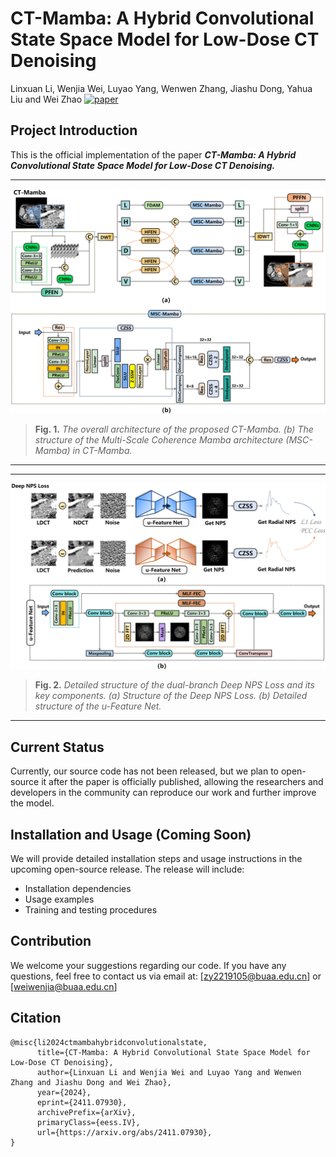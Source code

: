# CT-Mamba: A Hybrid Convolutional State Space Model for Low-Dose CT Denoising
Linxuan Li, Wenjia Wei, Luyao Yang, Wenwen Zhang, Jiashu Dong, Yahua Liu and Wei Zhao
[![paper](https://img.shields.io/badge/arXiv-Paper-brightgreen)](https://arxiv.org/abs/2411.07930)


## Project Introduction

This is the official implementation of the paper ***CT-Mamba: A Hybrid Convolutional State Space Model for Low-Dose CT Denoising.***

<hr />

![fig1.png](Figures/Fig1.png)
> **Fig. 1.** *The overall architecture of the proposed CT-Mamba. (b) The structure of the Multi-Scale Coherence Mamba architecture (MSC-Mamba)
in CT-Mamba.* 
<hr />

<hr />

![fig2.png](Figures/Fig2.png)
> **Fig. 2.** *Detailed structure of the dual-branch Deep NPS Loss and its key components. (a) Structure of the Deep NPS Loss. (b) Detailed structure
of the u-Feature Net.* 
<hr />

## Current Status

Currently, our source code has not been released, but we plan to open-source it after the paper is officially published, allowing the researchers and developers in the community can reproduce our work and further improve the model.

## Installation and Usage (Coming Soon)

We will provide detailed installation steps and usage instructions in the upcoming open-source release. The release will include:

- Installation dependencies
- Usage examples
- Training and testing procedures

## Contribution

We welcome your suggestions regarding our code. If you have any questions, feel free to contact us via email at:
[zy2219105@buaa.edu.cn] or [weiwenjia@buaa.edu.cn]

## Citation
```
@misc{li2024ctmambahybridconvolutionalstate,
      title={CT-Mamba: A Hybrid Convolutional State Space Model for Low-Dose CT Denoising}, 
      author={Linxuan Li and Wenjia Wei and Luyao Yang and Wenwen Zhang and Jiashu Dong and Wei Zhao},
      year={2024},
      eprint={2411.07930},
      archivePrefix={arXiv},
      primaryClass={eess.IV},
      url={https://arxiv.org/abs/2411.07930}, 
}
```

